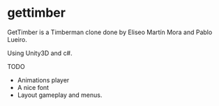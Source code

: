 # gettimber
GetTimber is a Timberman clone done by Eliseo Martín Mora and Pablo Lueiro.

Using Unity3D and c#.

TODO

* Animations player
* A nice font
* Layout gameplay and menus.
